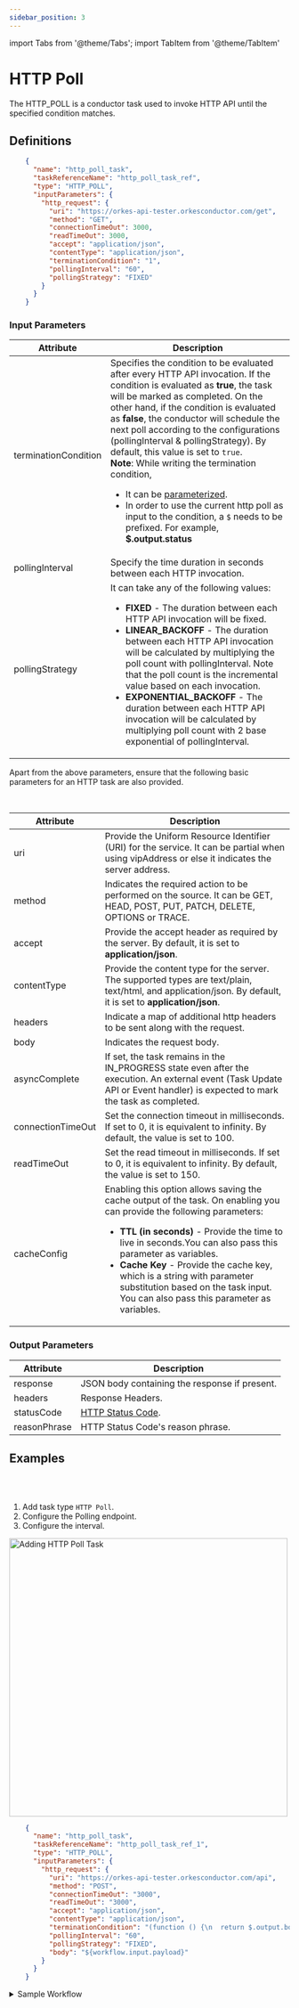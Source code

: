 ```yaml
---
sidebar_position: 3
---
```


import Tabs from '@theme/Tabs';
import TabItem from '@theme/TabItem'

# HTTP Poll 

The HTTP_POLL is a conductor task used to invoke HTTP API until the specified condition matches.

## Definitions
```json
    {
      "name": "http_poll_task",
      "taskReferenceName": "http_poll_task_ref",
      "type": "HTTP_POLL",
      "inputParameters": {
        "http_request": {
          "uri": "https://orkes-api-tester.orkesconductor.com/get",
          "method": "GET",
          "connectionTimeOut": 3000,
          "readTimeOut": 3000,
          "accept": "application/json",
          "contentType": "application/json",
          "terminationCondition": "1",
          "pollingInterval": "60",
          "pollingStrategy": "FIXED"
        }
      }
    }
```

### Input Parameters
| Attribute         | Description                                                                                                                                                                                                                                                                                                                                                                                                                                                                                                                                                                                                                                                                                                      |
|-------------------|------------------------------------------------------------------------------------------------------------------------------------------------------------------------------------------------------------------------------------------------------------------------------------------------------------------------------------------------------------------------------------------------------------------------------------------------------------------------------------------------------------------------------------------------------------------------------------------------------------------------------------------------------------------------------------------------------------------|
| terminationCondition | Specifies the condition to be evaluated after every HTTP API invocation. If the condition is evaluated as **true**, the task will be marked as completed. On the other hand, if the condition is evaluated as **false**, the conductor will schedule the next poll according to the configurations (pollingInterval & pollingStrategy). By default, this value is set to `true`.<br/>                                   **Note**: While writing the termination condition, <ul><li>It can be [parameterized](/content/developer-guides/passing-inputs-to-task-in-conductor).</li><li> In order to use the current http poll as input to the condition, a `$` needs to be prefixed. For example, **$.output.status**</li></ul> |
| pollingInterval   | Specify the time duration in seconds between each HTTP invocation.                                                                                                                                                                                                                                                                                                                                                                                                                                                                                                                                                                                                                                               |
| pollingStrategy   | It can take any of the following values: <ul><li>**FIXED** - The duration between each HTTP API invocation will be fixed.</li><li> **LINEAR_BACKOFF** - The duration between each HTTP API invocation will be calculated by multiplying the poll count with pollingInterval. Note that the poll count is the incremental value based on each invocation.</li><li>**EXPONENTIAL_BACKOFF** - The duration between each HTTP API invocation will be calculated by multiplying poll count with 2 base exponential of pollingInterval.</li></ul>                                                                                                                                                                      |

Apart from the above parameters, ensure that the following basic parameters for an HTTP task are also provided.

<br/>

| Attribute         | Description                                                                                                                                                                 |
|-------------------|-----------------------------------------------------------------------------------------------------------------------------------------------------------------------------|
| uri               | Provide the Uniform Resource Identifier (URI) for the service. It can be partial when using vipAddress or else it indicates the server address.                             |
| method            | Indicates the required action to be performed on the source. It can be GET, HEAD, POST, PUT, PATCH, DELETE, OPTIONS or TRACE.                                               |
| accept            | Provide the accept header as required by the server. By default, it is set to **application/json**.                                                                         |
| contentType       | Provide the content type for the server. The supported types are text/plain, text/html, and application/json. By default, it is set to **application/json**.                |
| headers           | Indicate a map of additional http headers to be sent along with the request.                                                                                                |
| body              | Indicates the request body.                                                                                                                                                 |
| asyncComplete     | If set, the task remains in the IN_PROGRESS state even after the execution. An external event (Task Update API or Event handler) is expected to mark the task as completed. |
| connectionTimeOut | Set the connection timeout in milliseconds.  If set to 0, it is equivalent to infinity. By default, the value is set to 100.                                                |
| readTimeOut       | Set the read timeout in milliseconds.  If set to 0, it is equivalent to infinity. By default, the value is set to 150.                                                      |
| cacheConfig | Enabling this option allows saving the cache output of the task. On enabling you can provide the following parameters:<ul><li>**TTL (in seconds)** - Provide the time to live in seconds.You can also pass this parameter as variables.</li><li>**Cache Key** - Provide the cache key, which is a string with parameter substitution based on the task input. You can also pass this parameter as variables.</li></ul>|

### Output Parameters
| Attribute    | Description                                                                  |
|--------------|------------------------------------------------------------------------------|
| response     | JSON body containing the response if present.                                |
| headers      | Response Headers.                                                            |
| statusCode   | [HTTP Status Code](https://en.wikipedia.org/wiki/List_of_HTTP_status_codes). |
| reasonPhrase | HTTP Status Code's reason phrase.                                            |

## Examples

<Tabs>
<TabItem value="UI" label="UI" className="paddedContent">

<div className="row">
<div className="col col--4">

<br/>
<br/>

1. Add task type `HTTP Poll`.
2. Configure the Polling endpoint.
3. Configure the interval.

</div>
<div className="col">
<div className="embed-loom-video">

<p><img src="/content/img/ui-guide-http-poll-task.png" alt="Adding HTTP Poll Task" width="500" height="auto"/></p>

</div>
</div>
</div>



</TabItem>
 <TabItem value="JSON" label="JSON Example">

```json
    {
      "name": "http_poll_task",
      "taskReferenceName": "http_poll_task_ref_1",
      "type": "HTTP_POLL",
      "inputParameters": {
        "http_request": {
          "uri": "https://orkes-api-tester.orkesconductor.com/api",
          "method": "POST",
          "connectionTimeOut": "3000",
          "readTimeOut": "3000",
          "accept": "application/json",
          "contentType": "application/json",
          "terminationCondition": "(function () {\n  return $.output.body.length > 10;\n})();",
          "pollingInterval": "60",
          "pollingStrategy": "FIXED",
          "body": "${workflow.input.payload}"
        }
      }
    }
```

</TabItem>
</Tabs>


<details><summary>Sample Workflow</summary>
<p>

Let’s see an example workflow:

```json
    {
      "name": "your_workflow_name",
      "description": "Sample workflow to get started with HTTP POLL task.",
      "tasks": [
        {
          "name": "example",
          "taskReferenceName": "example",
          "inputParameters": {
            "http_request": {
              "uri": "https://jsonplaceholder.typicode.com/posts/1",
              "method": "GET",
              "terminationCondition": "$.output.body.length > 10 ? true : false;",
              "pollingInterval": "60",
              "pollingStrategy": "FIXED"
            }
          },
          "type": "HTTP_POLL"
        }
      ]
    }
```

So, here the input parameters for the HTTP_POLL task are defined as follows:
```json
      "terminationCondition": "$.output.body.length > 10 ? true : false;",
      "pollingInterval": "60",
      "pollingStrategy": "FIXED"
```

The above configuration defines that the Conductor will invoke the HTTP API every 60 seconds until the jsonplaceholder gives the output that is longer than 10 characters.
<br/>

:::note

Current invocation output can be referred to using <b>$.output</b>. Similarly, previous tasks' output can also be referred to using **$.task_ref_name.output**.
:::

</p>
</details>